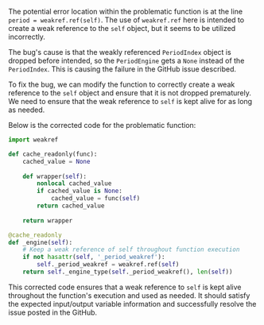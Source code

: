 The potential error location within the problematic function is at the line `period = weakref.ref(self)`. The use of `weakref.ref` here is intended to create a weak reference to the `self` object, but it seems to be utilized incorrectly.

The bug's cause is that the weakly referenced `PeriodIndex` object is dropped before intended, so the `PeriodEngine` gets a `None` instead of the `PeriodIndex`. This is causing the failure in the GitHub issue described.

To fix the bug, we can modify the function to correctly create a weak reference to the `self` object and ensure that it is not dropped prematurely. We need to ensure that the weak reference to `self` is kept alive for as long as needed.

Below is the corrected code for the problematic function:

```python
import weakref

def cache_readonly(func):
    cached_value = None
    
    def wrapper(self):
        nonlocal cached_value
        if cached_value is None:
            cached_value = func(self)
        return cached_value
    
    return wrapper

@cache_readonly
def _engine(self):
    # Keep a weak reference of self throughout function execution
    if not hasattr(self, '_period_weakref'):
        self._period_weakref = weakref.ref(self)
    return self._engine_type(self._period_weakref(), len(self))
```

This corrected code ensures that a weak reference to `self` is kept alive throughout the function's execution and used as needed. It should satisfy the expected input/output variable information and successfully resolve the issue posted in the GitHub.